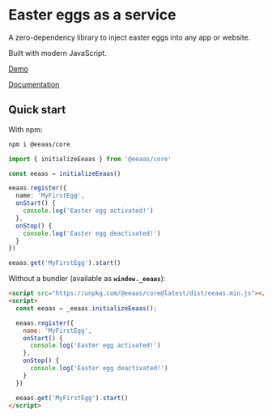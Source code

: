# Easter eggs as a service

A zero-dependency library to inject easter eggs into any app or website.

Built with modern JavaScript.

[Demo](https://kyco.github.io/eeaas/examples/nyancat)

[Documentation](https://kyco.github.io/eeaas/)

## Quick start

With npm:
```bash
npm i @eeaas/core
```

```typescript
import { initializeEeaas } from '@eeaas/core'

const eeaas = initializeEeaas()

eeaas.register({
  name: 'MyFirstEgg',
  onStart() {
    console.log('Easter egg activated!')
  },
  onStop() {
    console.log('Easter egg deactivated!')
  }
})

eeaas.get('MyFirstEgg').start()
```

Without a bundler (available as **`window._eeaas`**):

```html
<script src="https://unpkg.com/@eeaas/core@latest/dist/eeaas.min.js"></script>
<script>
  const eeaas = _eeaas.initializeEeaas();

  eeaas.register({
    name: 'MyFirstEgg',
    onStart() {
      console.log('Easter egg activated!')
    },
    onStop() {
      console.log('Easter egg deactivated!')
    }
  })

  eeaas.get('MyFirstEgg').start()
</script>

```
